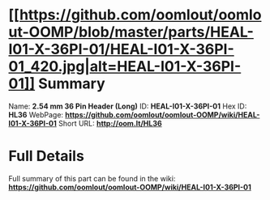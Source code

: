 
[[https://github.com/oomlout/oomlout-OOMP/blob/master/parts/HEAL-I01-X-36PI-01/HEAL-I01-X-36PI-01_420.jpg|alt=HEAL-I01-X-36PI-01]] 
Summary
=================

Name: __2.54 mm 36 Pin Header (Long)__
ID: __HEAL-I01-X-36PI-01__
Hex ID: __HL36__
WebPage: __https://github.com/oomlout/oomlout-OOMP/wiki/HEAL-I01-X-36PI-01__
Short URL: __http://oom.lt/HL36__

Full Details
==========================
Full summary of this part can be found in the wiki:   
__https://github.com/oomlout/oomlout-OOMP/wiki/HEAL-I01-X-36PI-01__   

